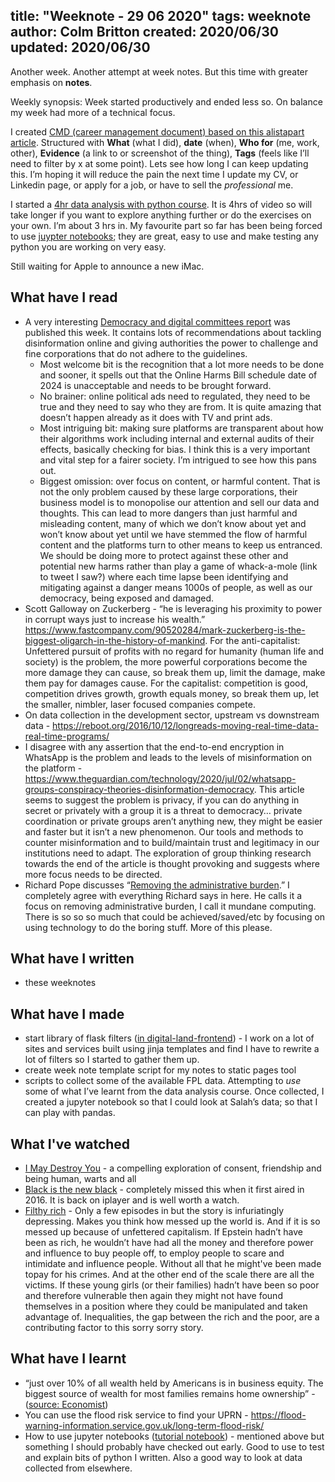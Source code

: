 title: "Weeknote - 29 06 2020"
tags: weeknote
author: Colm Britton
created: 2020/06/30
updated: 2020/06/30
--------------------

Another week. Another attempt at week notes. But this time with greater emphasis on **notes**.

Weekly synopsis: Week started productively and ended less so. On balance my week had more of a technical focus.

I created [CMD (career management document) based on this alistapart article](https://alistapart.com/article/the-career-management-document/). Structured with **What** (what I did), **date** (when), **Who for** (me, work, other), **Evidence** (a link to or screenshot of the thing), **Tags** (feels like I’ll need to filter by x at some point). Lets see how long I can keep updating this.
I’m hoping it will reduce the pain the next time I update my CV, or Linkedin page, or apply for a job, or have to sell the *professional* me.

I started a [4hr data analysis with python course](https://www.youtube.com/watch?v=r-uOLxNrNk8). It is 4hrs of video so will take longer if you want to explore anything further or do the exercises on your own. I’m about 3 hrs in. My favourite part so far has been being forced to use [juypter notebooks](https://jupyter.org/); they are great, easy to use and make testing any python you are working on very easy.

Still waiting for Apple to announce a new iMac.

## What have I read

- A very interesting [Democracy and digital committees report](https://committees.parliament.uk/committee/407/democracy-and-digital-technologies-committee/news/147121/democracy-under-threat-from-pandemic-of-misinformation-online-say-lords-committee/) was published this week. It contains lots of recommendations about tackling disinformation online and giving authorities the power to challenge and fine corporations that do not adhere to the guidelines.
    - Most welcome bit is the recognition that a lot more needs to be done and sooner, it spells out that the Online Harms Bill schedule date of 2024 is unacceptable and needs to be brought forward.
    - No brainer: online political ads need to regulated, they need to be true and they need to say who they are from. It is quite amazing that doesn’t happen already as it does with TV and print ads.
    - Most intriguing bit: making sure platforms are transparent about how their algorithms work including internal and external audits of their effects, basically checking for bias. I think this is a very important and vital step for a fairer society. I’m intrigued to see how this pans out.
    - Biggest omission: over focus on content, or harmful content. That is not the only problem caused by these large corporations, their business model is to monopolise our attention and sell our data and thoughts. This can lead to more dangers than just harmful and misleading content, many of which we don’t know about yet and won’t know about yet until we have stemmed the flow of harmful content and the platforms turn to other means to keep us entranced. We should be doing more to protect against these other and potential new harms rather than play a game of whack-a-mole (link to tweet I saw?) where each time lapse been identifying and mitigating against a danger means 1000s of people, as well as our democracy, being exposed and damaged.
- Scott Galloway on Zuckerberg - “he is leveraging his proximity to power in corrupt ways just to increase his wealth.” <https://www.fastcompany.com/90520284/mark-zuckerberg-is-the-biggest-oligarch-in-the-history-of-mankind>. For the anti-capitalist: Unfettered pursuit of profits with no regard for humanity (human life and society) is the problem, the more powerful corporations become the more damage they can cause, so break them up, limit the damage, make them pay for damages cause. For the capitalist: competition is good, competition drives growth, growth equals money, so break them up, let the smaller, nimbler, laser focused companies compete.
- On data collection in the development sector, upstream vs downstream data - <https://reboot.org/2016/10/12/longreads-moving-real-time-data-real-time-programs/>
- I disagree with any assertion that the end-to-end encryption in WhatsApp is the problem and leads to the levels of misinformation on the platform - <https://www.theguardian.com/technology/2020/jul/02/whatsapp-groups-conspiracy-theories-disinformation-democracy>. This article seems to suggest the problem is privacy, if you can do anything in secret or privately with a group it is a threat to democracy… private coordination or private groups aren’t anything new, they might be easier and faster but it isn’t a new phenomenon. Our tools and methods to counter misinformation and to build/maintain trust and legitimacy in our institutions need to adapt. The exploration of group thinking research towards the end of the article is thought provoking and suggests where more focus needs to be directed.
- Richard Pope discusses “[Removing the administrative burden](https://richardpope.org/blog/2020/06/25/the-elimination-of-administrative-burden/).” I completely agree with everything Richard says in here. He calls it a focus on removing administrative burden, I call it mundane computing. There is so so so much that could be achieved/saved/etc by focusing on using technology to do the boring stuff. More of this please.

## What have I written

- these weeknotes

## What have I made

- start library of flask filters ([in digital-land-frontend](https://github.com/digital-land/digital-land-frontend/blob/master/application/filters.py)) - I work on a lot of sites and services built using jinja templates and find I have to rewrite a lot of filters so I started to gather them up.
- create week note template script for my notes to static pages tool
- scripts to collect some of the available FPL data. Attempting to *use* some of what I’ve learnt from the data analysis course. Once collected, I created a jupyter notebook so that I could look at Salah’s data; so that I can play with pandas.

## What I've watched

* [I May Destroy You](https://www.bbc.co.uk/iplayer/episodes/m000jyxy/i-may-destroy-you) - a compelling exploration of consent, friendship and being human, warts and all
* [Black is the new black](https://www.bbc.co.uk/programmes/b082psd8) - completely missed this when it first aired in 2016. It is back on iplayer and is well worth a watch. 
* [Filthy rich](https://www.netflix.com/watch/81133031) - Only a few episodes in but the story is infuriatingly depressing. Makes you think how messed up the world is. And if it is so messed up because of unfettered capitalism. If Epstein hadn’t have been as rich, he wouldn’t have had all the money and therefore power and influence to buy people off, to employ people to scare and intimidate and influence people. Without all that he might've been made topay for his crimes. And at the other end of the scale there are all the victims. If these young girls (or their families) hadn’t have been so poor and therefore vulnerable then again they might not have found themselves in a position where they could be manipulated and taken advantage of. Inequalities, the gap between the rich and the poor, are a contributing factor to this sorry sorry story.

## What have I learnt

* “just over 10% of all wealth held by Americans is in business equity. The biggest source of wealth for most families remains home ownership” - ([source: Economist](https://www.economist.com/united-states/2020/06/28/african-american-businesses-need-more-than-buy-black-campaigns))
* You can use the flood risk service to find your UPRN - https://flood-warning-information.service.gov.uk/long-term-flood-risk/
* How to use jupyter notebooks ([tutorial notebook](https://notebooks.ai/konrad-wald/interactive-jupyterlab-tutorial-21fcf341/lab)) - mentioned above but something I should probably have checked out early. Good to use to test and explain bits of python I written. Also a good way to look at data collected from elsewhere.

